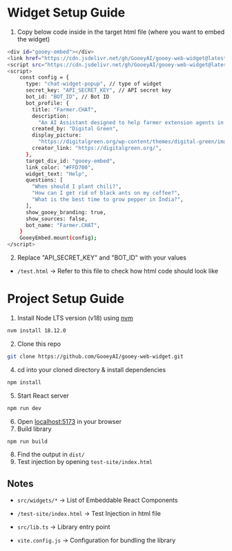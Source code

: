 # Widget Setup Guide
1. Copy below code inside <body> in the target html file (where you want to embed the widget)
```bash
<div id="gooey-embed"></div>
<link href="https://cdn.jsdelivr.net/gh/GooeyAI/gooey-web-widget@latest/dist/style.css" rel="stylesheet"/>
<script src="https://cdn.jsdelivr.net/gh/GooeyAI/gooey-web-widget@latest/dist/lib.js"></script>
<script>
    const config = {
      type: "chat-widget-popup", // type of widget
      secret_key: "API_SECRET_KEY", // API secret key
      bot_id: "BOT_ID", // Bot ID
      bot_profile: {
        title: "Farmer.CHAT",
        description:
          "An AI Assistant designed to help farmer extension agents in India.",
        created_by: "Digital Green",
        display_picture:
          "https://digitalgreen.org/wp-content/themes/digital-green/images/favicons/apple-touch-icon.png",
        creator_link: "https://digitalgreen.org/",
      },
      target_div_id: "gooey-embed",
      link_color: "#FFD700",
      widget_text: "Help",
      questions: [
        "When should I plant chili?",
        "How can I get rid of black ants on my coffee?",
        "What is the best time to grow pepper in India?",
      ],
      show_gooey_branding: true,
      show_sources: false,
      bot_name: "Farmer.CHAT",
    }
    GooeyEmbed.mount(config);
</script>
```

2. Replace "API_SECRET_KEY" and "BOT_ID" with your values

- `/test.html` -> Refer to this file to check how html code should look like


# Project Setup Guide

1. Install Node LTS version (v18) using [nvm](https://github.com/nvm-sh/nvm)
```bash
nvm install 18.12.0
```
2. Clone this repo
```bash
git clone https://github.com/GooeyAI/gooey-web-widget.git
```
4. cd into your cloned directory & install dependencies
```bash
npm install
```
5. Start React server
```bash
npm run dev
```
6. Open [localhost:5173](http://localhost:5173) in your browser
7. Build library
 ```bash
npm run build
```
8. Find the output in `dist/`
9. Test injection by opening `test-site/index.html`

## Notes

- `src/widgets/*` -> List of Embeddable React Components

- `/test-site/index.html` -> Test Injection in html file

- `src/lib.ts` -> Library entry point

- `vite.config.js` -> Configuration for bundling the library
